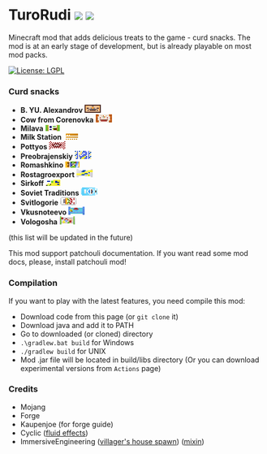 # TuroRudi [![](https://cf.way2muchnoise.eu/full_655840_downloads.svg)](https://www.curseforge.com/minecraft/mc-mods/turorudi) [![](http://cf.way2muchnoise.eu/versions/655840.svg)](https://www.curseforge.com/minecraft/mc-mods/turorudi)

Minecraft mod that adds delicious treats to the game - curd snacks. The mod is at an early stage of development, but is already playable on most mod packs.

[![License: LGPL](https://img.shields.io/badge/License-LGPL-green.svg)](https://opensource.org/licenses/LGPL-2.1)

### Curd snacks
* **B. YU. Alexandrov** ![alexandrov](https://github.com/OleSTEEP/TuroRudi/blob/1.18/.github/images/alexandrov.png)
* **Cow from Corenovka** ![corenovka](https://github.com/OleSTEEP/TuroRudi/blob/1.18/.github/images/corenovka.png)
* **Milava** ![milava](https://github.com/OleSTEEP/TuroRudi/blob/1.18/.github/images/milava.png)
* **Milk Station** ![milk_station](https://github.com/OleSTEEP/TuroRudi/blob/1.18/.github/images/milk_station.png)
* **Pottyos** ![pottyos](https://github.com/OleSTEEP/TuroRudi/blob/1.18/.github/images/pottyos.png)
* **Preobrajenskiy** ![preobrajenskiy](https://github.com/OleSTEEP/TuroRudi/blob/1.18/.github/images/preobrajenskiy.png)
* **Romashkino** ![romashkino](https://github.com/OleSTEEP/TuroRudi/blob/1.18/.github/images/romashkino.png) 
* **Rostagroexport** ![rostagroexport](https://github.com/OleSTEEP/TuroRudi/blob/1.18/.github/images/rostagroexport.png)
* **Sirkoff** ![sirkoff](https://github.com/OleSTEEP/TuroRudi/blob/1.18/.github/images/sirkoff.png)
* **Soviet Traditions** ![soviet](https://github.com/OleSTEEP/TuroRudi/blob/1.18/.github/images/soviet.png)
* **Svitlogorie** ![svitlogorie](https://github.com/OleSTEEP/TuroRudi/blob/1.18/.github/images/svitlogorie.png)
* **Vkusnoteevo** ![vkusnoteevo](https://github.com/OleSTEEP/TuroRudi/blob/1.18/.github/images/vkusnoteevo.png)
* **Vologosha** ![vologosha](https://github.com/OleSTEEP/TuroRudi/blob/1.18/.github/images/vologosha.png)

(this list will be updated in the future)

This mod support patchouli documentation. If you want read some mod docs, please, install patchouli mod!

### Compilation
If you want to play with the latest features, you need compile this mod:
* Download code from this page (or `git clone` it)
* Download java and add it to PATH
* Go to downloaded (or cloned) directory
* `.\gradlew.bat build` for Windows
* `./gradlew build` for UNIX
* Mod .jar file will be located in build/libs directory
(Or you can download experimental versions from `Actions` page)

### Credits
* Mojang
* Forge
* Kaupenjoe (for forge guide)
* Cyclic ([fluid effects](https://github.com/OleSTEEP/TuroRudi/blob/1.18/src/main/java/com/olesteep/turorudi/fluid/block/CondensedMilkFluidBlock.java))
* ImmersiveEngineering ([villager's house spawn](https://github.com/OleSTEEP/TuroRudi/blob/1.18/src/main/java/com/olesteep/turorudi/world/village/TuroVillagePools.java)) ([mixin](https://github.com/OleSTEEP/TuroRudi/blob/1.18/src/main/java/com/olesteep/turorudi/mixin/SingleJigsawAccess.java))